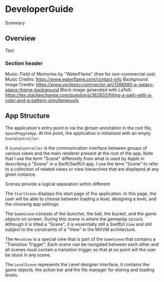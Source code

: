 # DeveloperGuide

<!--@START_MENU_TOKEN@-->Summary<!--@END_MENU_TOKEN@-->

## Overview

<!--@START_MENU_TOKEN@-->Text<!--@END_MENU_TOKEN@-->

### Section header

Music: Field of Memories by "WaterFlame" (free for non-commercial use)
Music Credits: https://www.waterflame.com/contact-info
Background Image Credits: https://www.vecteezy.com/vector-art/1268880-a-galaxy-space-theme-background
Block image generated with LaTeX: https://tex.stackexchange.com/questions/362633/filling-a-path-with-a-color-and-a-pattern-simultaneously

## App Structure

The application's entry point is via the @main annotation in the root file,
`SpacePeggleApp`. At this point, the application is initialized with
an empty `SceneController`.

A `SceneController` is the communication interface between groups of various
views and the main renderer present at the root of the app. Note that I use
the term "Scene" differently from what is used by Apple in describing a "Scene"
in a Swift/SwiftUI app. I use the term "Scene" to refer to a collection of related 
views or view hierarchies that are displayed at any given instance. 

Scenes provide a logical separation within different 

The `StartScene` displays the start page of the application. In this page, the
user will be able to choose between loading a level, designing a level, and the
choosing app settings.

The `GameScene` consists of the launcher, the ball, the bucket, and
the game objects on screen. During this scene is where the gameplay occurs. 
Although it is titled a "Scene", it is essentially still a SwiftUI `View` and
still subject to the constraints of a "View" in the MVVM architecture. 

The `MenuView` is a special view that is part of the `GameScene` that contains
a "Transition Trigger". Each scene can be navigated between each other and all
scenes must contain a transition trigger so that at no point will the user be
stuck in any scene.

The `LevelScene` represents the Level designer interface, it contains the game objects,
the action bar and the file manager for storing and loading levels.


